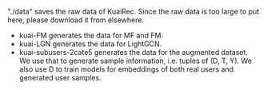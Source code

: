 "./data" saves the raw data of  KuaiRec. Since the raw data is too large to put here, please download it from elsewhere.

+ kuai-FM generates the data for MF and FM.
+ kuai-LGN generates the data for LightGCN. 
+ kuai-subusers-2cate5 generates the data for the augmented dataset. We use that to generate sample information, i.e. tuples of (D, T, Y). We also use D to train models for embeddings of both real users and generated user samples.
